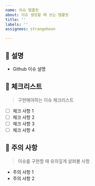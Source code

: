 ```yaml
---
name: 이슈 템플릿
about: 이슈 생성할 때 쓰는 템플릿
title: ''
labels: ''
assignees: strangehoon

---
```


## 💁 설명
- Github 이슈 설명

## 📑 체크리스트
> 구현해야하는 이슈 체크리스트

- [ ] 체크 사항 1
- [ ] 체크 사항 2
- [ ] 체크 사항 3
- [ ] 체크 사항 4

## 🚧 주의 사항
> 이슈를 구현할 때 유의깊게 살펴볼 사항

- 주의 사항 1
- 주의 사항 2
